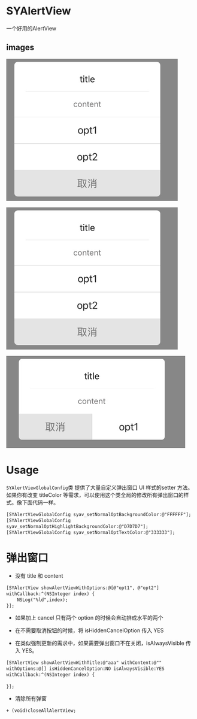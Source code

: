 # SYAlertView
一个好用的AlertView


## images


![](Resources/1.png)

![](Resources/1.png)

![](Resources/3.png)













# Usage

`SYAlertViewGlobalConfig`类 提供了大量自定义弹出窗口 UI 样式的setter 方法。如果你有改变 titleColor 等需求，可以使用这个类全局的修改所有弹出窗口的样式。像下面代码一样。

```obj-c
[SYAlertViewGlobalConfig syav_setNormalOptBackgroundColor:@"FFFFFF"];
[SYAlertViewGlobalConfig syav_setNormalOptHighlightBackgroundColor:@"D7D7D7"];
[SYAlertViewGlobalConfig syav_setNormalOptTextColor:@"333333"];
```

# 弹出窗口

* 没有 title 和 content 

```obj-c
[SYAlertView showAlertViewWithOptions:@[@"opt1", @"opt2"] withCallback:^(NSInteger index) {
    NSLog("%ld",index);
}];
```


* 如果加上 cancel 只有两个 option 的时候会自动排成水平的两个





* 在不需要取消按钮的时候，将 isHiddenCancelOption 传入 YES


* 在类似强制更新的需求中，如果需要弹出窗口不在关闭，isAlwaysVisible 传入 YES。

```obj-c
[SYAlertView showAlertViewWithTitle:@"aaa" withContent:@"" withOptions:@[] isHiddenCancelOption:NO isAlwaysVisible:YES withCallback:^(NSInteger index) {
        
}];
```

* 清除所有弹窗

```obj-c
+ (void)closeAllAlertView;
```


